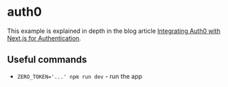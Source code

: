 # auth0

This example is explained in depth in the blog article [Integrating Auth0 with Next.js for Authentication](https://www.tryzero.com/blog/2024-07-26-integrating-auth0-with-nextjs-for-authentication).

## Useful commands

- `ZERO_TOKEN='...' npm run dev` - run the app
